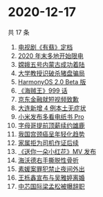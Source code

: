 # 2020-12-17

共 17 条

<!-- BEGIN -->
<!-- 最后更新时间 Thu Dec 17 2020 16:05:27 GMT+0800 (CST) -->
1. [电视剧《有翡》定档](https://www.zhihu.com/search?q=有翡)
1. [2020 年末多地开始限电](https://www.zhihu.com/search?q=限电)
1. [嫦娥五号内蒙古成功着陆](https://www.zhihu.com/search?q=嫦娥五号)
1. [大学教授识破杀猪盘骗局](https://www.zhihu.com/search?q=杀猪盘)
1. [HarmonyOS 2.0 Beta 版](https://www.zhihu.com/search?q=鸿蒙os2.0)
1. [《海贼王》999 话](https://www.zhihu.com/search?q=海贼王)
1. [京东金融就短视频致歉](https://www.zhihu.com/search?q=京东金融)
1. [大连新增 4 例本土无症状](https://www.zhihu.com/search?q=大连疫情)
1. [小米发布多看电纸书 Pro](https://www.zhihu.com/search?q=小米电纸书)
1. [字母哥提前顶薪续约雄鹿](https://www.zhihu.com/search?q=字母哥)
1. [我国宫颈癌呈年轻化趋势](https://www.zhihu.com/search?q=宫颈癌)
1. [家属拒为司机作证后续](https://www.zhihu.com/search?q=救婴儿闯红灯)
1. [《送你一朵小红花》MV 发布](https://www.zhihu.com/search?q=送你一朵小红花)
1. [海沃德右手撕脱性骨折](https://www.zhihu.com/search?q=海沃德)
1. [素媛案罪犯禁止夜间外出](https://www.zhihu.com/search?q=素媛案)
1. [王栎鑫宣布与吴雅婷离婚](https://www.zhihu.com/search?q=王栎鑫吴雅婷)
1. [中芯国际梁孟松被曝辞职](https://www.zhihu.com/search?q=梁孟松)
<!-- END -->
